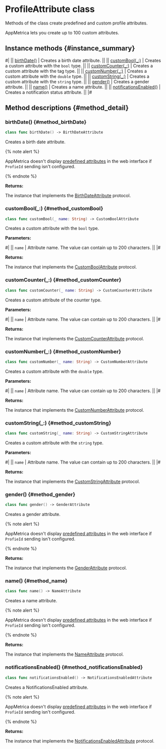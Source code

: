 # ProfileAttribute class

Methods of the class create predefined and custom profile attributes.

AppMetrica lets you create up to 100 custom attributes.

## Instance methods {#instance_summary}

#|
|| [birthDate()](#method_birthDate) | Creates a birth date attribute. ||
|| [customBool(_:)](#method_customBool) | Creates a custom attribute with the `bool` type. ||
|| [customCounter(_:)](#method_customCounter) | Creates a custom attribute with the tag type. ||
|| [customNumber(_:)](#method_customNumber) | Creates a custom attribute with the `double` type. ||
|| [customString(_:)](#method_customString) | Creates a custom attribute with the `string` type. ||
|| [gender()](#method_gender) | Creates a gender attribute. ||
|| [name()](#method_name) | Creates a name attribute. ||
|| [notificationsEnabled()](#method_notificationsEnabled) | Creates a notification status attribute. ||
|#

## Method descriptions {#method_detail}

### birthDate() {#method_birthDate}

```swift translate=no
class func birthDate() -> BirthDateAttribute
```

Creates a birth date attribute.

{% note alert %}

AppMetrica doesn't display [predefined attributes](../../../../data-collection/profile-attributes.md#pre-defined) in the web interface if `ProfieId` sending isn't configured.

{% endnote %}

**Returns:**

The instance that implements the [BirthDateAttribute](BirthDateAttribute.md) protocol.

### customBool(_:) {#method_customBool}

```swift translate=no
class func customBool(_ name: String) -> CustomBoolAttribute
```

Creates a custom attribute with the `bool` type.

**Parameters:**

#|
|| `name` | Attribute name. The value can contain up to 200 characters. ||
|#

**Returns:**

The instance that implements the [CustomBoolAttribute](CustomBoolAttribute.md) protocol.

### customCounter(_:) {#method_customCounter}

```swift translate=no
class func customCounter(_ name: String) -> CustomCounterAttribute
```

Creates a custom attribute of the counter type.

**Parameters:**

#|
|| `name` | Attribute name. The value can contain up to 200 characters. ||
|#

**Returns:**

The instance that implements the [CustomCounterAttribute](CustomCounterAttribute.md) protocol.

### customNumber(_:) {#method_customNumber}

```swift translate=no
class func customNumber(_ name: String) -> CustomNumberAttribute
```

Creates a custom attribute with the `double` type.

**Parameters:**

#|
|| `name` | Attribute name. The value can contain up to 200 characters. ||
|#

**Returns:**

The instance that implements the [CustomNumberAttribute](CustomNumberAttribute.md) protocol.

### customString(_:) {#method_customString}

```swift translate=no
class func customString(_ name: String) -> CustomStringAttribute
```

Creates a custom attribute with the `string` type.

**Parameters:**

#|
|| `name` | Attribute name. The value can contain up to 200 characters. ||
|#

**Returns:**

The instance that implements the [CustomStringAttribute](CustomStringAttribute.md) protocol.

### gender() {#method_gender}

```swift translate=no
class func gender() -> GenderAttribute
```

Creates a gender attribute.

{% note alert %}

AppMetrica doesn't display [predefined attributes](../../../../data-collection/profile-attributes.md#pre-defined) in the web interface if `ProfieId` sending isn't configured.

{% endnote %}

**Returns:**

The instance that implements the [GenderAttribute](GenderAttribute.md) protocol.

### name() {#method_name}

```swift translate=no
class func name() -> NameAttribute
```

Creates a name attribute.

{% note alert %}

AppMetrica doesn't display [predefined attributes](../../../../data-collection/profile-attributes.md#pre-defined) in the web interface if `ProfieId` sending isn't configured.

{% endnote %}

**Returns:**

The instance that implements the [NameAttribute](NameAttribute.md) protocol.

### notificationsEnabled() {#method_notificationsEnabled}

```swift translate=no
class func notificationsEnabled() -> NotificationsEnabledAttribute
```

Creates a NotificationsEnabled attribute.

{% note alert %}

AppMetrica doesn't display [predefined attributes](../../../../data-collection/profile-attributes.md#pre-defined) in the web interface if `ProfieId` sending isn't configured.

{% endnote %}

**Returns:**

The instance that implements the [NotificationsEnabledAttribute](NotificationsEnabledAttribute.md) protocol.
